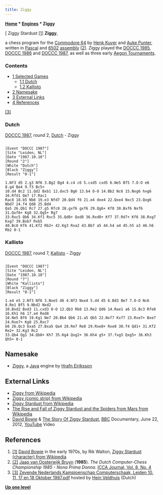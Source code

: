 ```yaml
---
title: Ziggy
---
```

**[Home](Home "Home") \* [Engines](Engines "Engines") \* Ziggy**



[ Ziggy Stardust <a id="cite-note-1" href="#cite-ref-1">[1]</a>
**Ziggy**,  

a chess program for the [Commodore 64](Commodore_64 "Commodore 64") by [Henk Kuyer](Henk_Kuyer "Henk Kuyer") and [Auke Punter](Auke_Punter "Auke Punter"), written in [Pascal](Pascal "Pascal") and [6502](6502 "6502") [assembly](Assembly "Assembly") <a id="cite-note-2" href="#cite-ref-2">[2]</a>. Ziggy played the [DOCCC 1985](DOCCC_1985 "DOCCC 1985"), [DOCCC 1986](DOCCC_1986 "DOCCC 1986") and [DOCCC 1987](DOCCC_1987 "DOCCC 1987"), as well as three early [Aegon Tournaments](Aegon_Tournaments "Aegon Tournaments"). 



### Contents


* [1 Selected Games](#selected-games)
	+ [1.1 Dutch](#dutch)
	+ [1.2 Kallisto](#kallisto)
* [2 Namesake](#namesake)
* [3 External Links](#external-links)
* [4 References](#references)






<a id="cite-note-3" href="#cite-ref-3">[3]</a>



### Dutch


[DOCCC 1987](DOCCC_1987 "DOCCC 1987"), round 2, [Dutch](Dutch "Dutch") - Ziggy




```

[Event "DOCCC 1987"]
[Site "Leiden, NL"]
[Date "1987.10.10"]
[Round "2"]
[White "Dutch"]
[Black "Ziggy"]
[Result "0-1"]

1.Nf3 d5 2.g3 Nf6 3.Bg2 Bg4 4.c4 c6 5.cxd5 cxd5 6.Ne5 Bf5 7.O-O e6 8.g4 Be4 9.f3 Bc5+ 
10.d4 Bc2 11.Qd2 Bxb1 12.dxc5 Bg6 13.b4 O-O 14.Bb2 Nc6 15.Nxg6 hxg6 16.Rfd1 Qe7 17.Rac1 
Rac8 18.b5 Nb8 19.e3 Nfd7 20.Qd4 f6 21.e4 dxe4 22.Qxe4 Nxc5 23.Qxg6 Nbd7 24.f4 Qd8 25.Bd4 
Qa5 26.Qb1 Rc7 27.g5 Rfc8 28.gxf6 gxf6 29.Qg6+ Kf8 30.Bxf6 Nxf6 31.Qxf6+ Kg8 32.Qg5+ Rg7 
33.Rxc5 Qb6 34.Kf1 Rxc5 35.Qd8+ Qxd8 36.Rxd8+ Kf7 37.Rd7+ Kf6 38.Rxg7 Kxg7 39.Bxb7 Rxb5 
40.Bc8 Kf6 41.Kf2 Rb2+ 42.Kg3 Rxa2 43.Bb7 a5 44.h4 a4 45.h5 a3 46.h6 Rb2 0-1

```

### Kallisto


[DOCCC 1987](DOCCC_1987 "DOCCC 1987"), round 7, [Kallisto](Kallisto "Kallisto") - Ziggy




```

[Event "DOCCC 1987"]
[Site "Leiden, NL"]
[Date "1987.10.18"]
[Round "7"]
[White "Kallisto"]
[Black "Ziggy"]
[Result "0-1"]

1.e4 e5 2.Nf3 Nf6 3.Nxe5 d6 4.Nf3 Nxe4 5.d4 d5 6.Bd3 Be7 7.O-O Nc6 8.Re1 Bf5 9.Nbd2 Nxd2 
10.Bxd2 Bxd3 11.cxd3 O-O 12.Qb3 Rb8 13.Re2 Qd6 14.Rae1 a6 15.Bc3 Rfe8 16.Kh1 h6 17.a4 Red8 
18.Ne5 Bf6 19.Kg1 Ne7 20.Bb4 Qb6 21.a5 Qb5 22.Nxf7 Kxf7 23.Rxe7+ Bxe7 24.Rxe7+ Kg8 25.Rxc7 
b6 26.Qc3 bxa5 27.Bxa5 Qa4 28.Re7 Re8 29.Rxe8+ Rxe8 30.f4 Qd1+ 31.Kf2 Re2+ 32.Kg3 Rc2 
33.Qb4 Qg1 34.Qb8+ Kh7 35.Kg4 Qxg2+ 36.Kh4 g5+ 37.fxg5 Qxg5+ 38.Kh3 Qh5+ 0-1

```

## Namesake


* [Ziggy](Ziggy_IS "Ziggy IS"), a [Java](Java "Java") engine by [Hrafn Eiríksson](Hrafn_Eir%C3%ADksson "Hrafn Eiríksson")


## External Links


* [Ziggy from Wikipedia](https://en.wikipedia.org/wiki/Ziggy)
* [Ziggy (comic strip) from Wikipedia](https://en.wikipedia.org/wiki/Ziggy_%28comic_strip%29)
* [Ziggy Stardust from Wikipedia](https://en.wikipedia.org/wiki/David_Bowie#Ziggy_Stardust)
* [The Rise and Fall of Ziggy Stardust and the Spiders from Mars from Wikipedia](https://en.wikipedia.org/wiki/The_Rise_and_Fall_of_Ziggy_Stardust_and_the_Spiders_from_Mars)
* [David Bowie](Category:David_Bowie "Category:David Bowie") & [The Story Of Ziggy Stardust](http://www.imdb.com/title/tt2223820/), [BBC](https://en.wikipedia.org/wiki/BBC) Documentary, June 22, 2012, [YouTube](https://en.wikipedia.org/wiki/YouTube) Video


 
## References


1. <a id="cite-ref-1" href="#cite-note-1">[1]</a> [David Bowie](Category:David_Bowie "Category:David Bowie") in the early 1970s, by Rik Walton, [Ziggy Stardust (character) from Wikipedia](https://en.wikipedia.org/wiki/Ziggy_Stardust_(character))
2. <a id="cite-ref-2" href="#cite-note-2">[2]</a> [Jaap van Oosterwijk Bruyn](Jaap_van_Oosterwijk_Bruyn "Jaap van Oosterwijk Bruyn") (**1985**). *The Dutch Computer-Chess Championship 1985 - Nona Prima Donna*. [ICCA Journal, Vol. 8, No. 4](ICGA_Journal#8_4 "ICGA Journal")
3. <a id="cite-ref-3" href="#cite-note-3">[3]</a> [Zevende Nederlands Kampioenschap Computerschaak, Leiden 10, 11, 17 en 18 Oktober 1987.pdf](http://www.schaakcomputers.nl/hein_veldhuis/database/files/12-1987,%20toernooibulletin%20van%20het%20Nederlands%20kampioenschap%20computerschaak%201987.pdf) hosted by [Hein Veldhuis](Hein_Veldhuis "Hein Veldhuis") (Dutch)

**[Up one level](Engines "Engines")**







 
